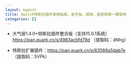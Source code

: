 ```yaml
---
layout: mypost
title: Switch特斯拉插件使用指南，金手指、超频、底座转换一键使用
categories: []
---
```


- 大气层1.4.0+特斯拉插件整合版（支持15.0.1系统）<https://pan.quark.cn/s/4983acbfd78d>  （提取码：dNhg）

- 特斯拉扩展插件：<https://pan.quark.cn/s/63566a5dab7e> （提取码：5VPk）